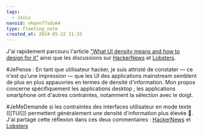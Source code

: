 ```yaml
---
tags:
  - JaiLu
nanoid: nkqen77sdum4
type: fleeting_note
created_at: 2024-05-22 11:33
---
```

J'ai rapidement parcouru l'article ["What UI density means and how to design for it"](https://matthewstrom.com/writing/ui-density/) ainsi que les discussions sur [HackerNews](https://news.ycombinator.com/item?id=40428386) et [Lobsters](https://matthewstrom.com/writing/ui-density/).

#JePense : En tant que utilisateur hacker, je suis attristé de constater — ce n'est qu'une impression — que les UI des applications mainstream semblent de plus en plus appauvries en termes de densité d'information. Mon propos concerne spécifiquement les applications desktop ; les applications smartphone ont d'autres contraintes, notamment la sélection avec le doigt.

#JeMeDemande si les contraintes des interfaces utilisateur en mode texte ([[TUI]]) permettent généralement une densité d'information plus élevée 🤔.  
J'ai partagé cette réflexion dans ces deux commentaires : [HackerNews](https://news.ycombinator.com/item?id=40439151) et [Lobsters](https://lobste.rs/s/vth55u/ui_density#c_vhu8kz)
